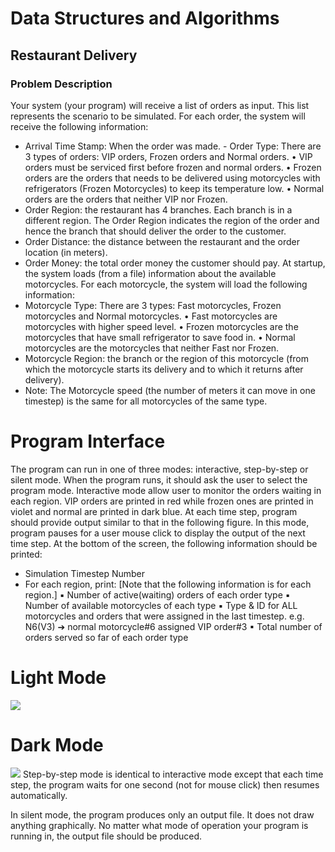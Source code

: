 # Data Structures and Algorithms
##     Restaurant Delivery

### Problem Description
Your system (your program) will receive a list of orders as input. This list represents the scenario to be simulated. For each order, the system will receive the following information:
- Arrival Time Stamp: When the order was made. - Order Type: There are 3 types of orders: VIP orders, Frozen orders and Normal orders.
• VIP orders must be serviced first before frozen and normal orders.
• Frozen orders are the orders that needs to be delivered using motorcycles with refrigerators (Frozen Motorcycles) to keep its temperature low.
• Normal orders are the orders that neither VIP nor Frozen.
- Order Region: the restaurant has 4 branches. Each branch is in a different region. The Order Region indicates the region of the order and hence the branch that should deliver the order to the customer.
- Order Distance: the distance between the restaurant and the order location (in meters).
- Order Money: the total order money the customer should pay.
At startup, the system loads (from a file) information about the available motorcycles. For each motorcycle, the system will load the following information:
- Motorcycle Type: There are 3 types: Fast motorcycles, Frozen motorcycles and Normal motorcycles.
• Fast motorcycles are motorcycles with higher speed level.
• Frozen motorcycles are the motorcycles that have small refrigerator to save food in.
• Normal motorcycles are the motorcycles that neither Fast nor Frozen.
- Motorcycle Region: the branch or the region of this motorcycle (from which the motorcycle starts its delivery and to which it returns after delivery).
- Note: The Motorcycle speed (the number of meters it can move in one timestep) is the same for all motorcycles of the same type.


# Program Interface

The program can run in one of three modes: interactive, step-by-step or silent mode.
When the program runs, it should ask the user to select the program mode.
Interactive mode allow user to monitor the orders waiting in each region. VIP orders are printed in red while frozen ones are printed in violet and normal are printed in dark blue.
At each time step, program should provide output similar to that in the following figure. In this mode, program pauses for a user mouse click to display the output of the next time step.
At the bottom of the screen, the following information should be printed:
- Simulation Timestep Number
- For each region, print: [Note that the following information is for each region.]
▪ Number of active(waiting) orders of each order type
▪ Number of available motorcycles of each type
▪ Type & ID for ALL motorcycles and orders that were assigned in the last timestep.
e.g. N6(V3) ➔ normal motorcycle#6 assigned VIP order#3
▪ Total number of orders served so far of each order type

# Light Mode

![](https://github.com/D4rk1n/DS-Project/blob/master/ProjectInterfaceL.jpg)

# Dark Mode

![](https://github.com/D4rk1n/DS-Project/blob/master/ProjectInterfaceD.jpg)
Step-by-step mode is identical to interactive mode except that each time step, the program waits for one second (not for mouse click) then resumes automatically.

In silent mode, the program produces only an output file. It does not draw anything graphically.
No matter what mode of operation your program is running in, the output file should be produced.
